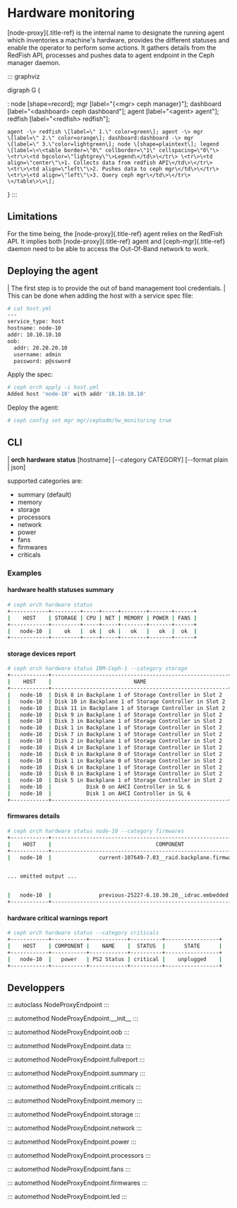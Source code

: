 # Hardware monitoring

[node-proxy]{.title-ref} is the internal name to designate the running
agent which inventories a machine\'s hardware, provides the different
statuses and enable the operator to perform some actions. It gathers
details from the RedFish API, processes and pushes data to agent
endpoint in the Ceph manager daemon.

::: graphviz

digraph G {

:   node \[shape=record\]; mgr \[label=\"{\<mgr\> ceph manager}\"\];
    dashboard \[label=\"\<dashboard\> ceph dashboard\"\]; agent
    \[label=\"\<agent\> agent\"\]; redfish \[label=\"\<redfish\>
    redfish\"\];

    agent -\> redfish \[label=\" 1.\" color=green\]; agent -\> mgr
    \[label=\" 2.\" color=orange\]; dashboard:dashboard -\> mgr
    \[label=\" 3.\"color=lightgreen\]; node \[shape=plaintext\]; legend
    \[label=\<\<table border=\"0\" cellborder=\"1\" cellspacing=\"0\"\>
    \<tr\>\<td bgcolor=\"lightgrey\"\>Legend\</td\>\</tr\> \<tr\>\<td
    align=\"center\"\>1. Collects data from redfish API\</td\>\</tr\>
    \<tr\>\<td align=\"left\"\>2. Pushes data to ceph mgr\</td\>\</tr\>
    \<tr\>\<td align=\"left\"\>3. Query ceph mgr\</td\>\</tr\>
    \</table\>\>\];

}
:::

## Limitations

For the time being, the [node-proxy]{.title-ref} agent relies on the
RedFish API. It implies both [node-proxy]{.title-ref} agent and
[ceph-mgr]{.title-ref} daemon need to be able to access the Out-Of-Band
network to work.

## Deploying the agent

| The first step is to provide the out of band management tool
  credentials.
| This can be done when adding the host with a service spec file:

``` bash
# cat host.yml
---
service_type: host
hostname: node-10
addr: 10.10.10.10
oob:
  addr: 20.20.20.10
  username: admin
  password: p@ssword
```

Apply the spec:

``` bash
# ceph orch apply -i host.yml
Added host 'node-10' with addr '10.10.10.10'
```

Deploy the agent:

``` bash
# ceph config set mgr mgr/cephadm/hw_monitoring true
```

## CLI

| **orch** **hardware** **status** \[hostname\] \[\--category CATEGORY\]
  \[\--format plain \| json\]

supported categories are:

-   summary (default)
-   memory
-   storage
-   processors
-   network
-   power
-   fans
-   firmwares
-   criticals

### Examples

#### hardware health statuses summary

``` bash
# ceph orch hardware status
+------------+---------+-----+-----+--------+-------+------+
|    HOST    | STORAGE | CPU | NET | MEMORY | POWER | FANS |
+------------+---------+-----+-----+--------+-------+------+
|   node-10  |    ok   |  ok |  ok |   ok   |   ok  |  ok  |
+------------+---------+-----+-----+--------+-------+------+
```

#### storage devices report

``` bash
# ceph orch hardware status IBM-Ceph-1 --category storage
+------------+--------------------------------------------------------+------------------+----------------+----------+----------------+--------+---------+
|    HOST    |                          NAME                          |      MODEL       |      SIZE      | PROTOCOL |       SN       | STATUS |  STATE  |
+------------+--------------------------------------------------------+------------------+----------------+----------+----------------+--------+---------+
|   node-10  | Disk 8 in Backplane 1 of Storage Controller in Slot 2  | ST20000NM008D-3D | 20000588955136 |   SATA   |    ZVT99QLL    |   OK   | Enabled |
|   node-10  | Disk 10 in Backplane 1 of Storage Controller in Slot 2 | ST20000NM008D-3D | 20000588955136 |   SATA   |    ZVT98ZYX    |   OK   | Enabled |
|   node-10  | Disk 11 in Backplane 1 of Storage Controller in Slot 2 | ST20000NM008D-3D | 20000588955136 |   SATA   |    ZVT98ZWB    |   OK   | Enabled |
|   node-10  | Disk 9 in Backplane 1 of Storage Controller in Slot 2  | ST20000NM008D-3D | 20000588955136 |   SATA   |    ZVT98ZC9    |   OK   | Enabled |
|   node-10  | Disk 3 in Backplane 1 of Storage Controller in Slot 2  | ST20000NM008D-3D | 20000588955136 |   SATA   |    ZVT9903Y    |   OK   | Enabled |
|   node-10  | Disk 1 in Backplane 1 of Storage Controller in Slot 2  | ST20000NM008D-3D | 20000588955136 |   SATA   |    ZVT9901E    |   OK   | Enabled |
|   node-10  | Disk 7 in Backplane 1 of Storage Controller in Slot 2  | ST20000NM008D-3D | 20000588955136 |   SATA   |    ZVT98ZQJ    |   OK   | Enabled |
|   node-10  | Disk 2 in Backplane 1 of Storage Controller in Slot 2  | ST20000NM008D-3D | 20000588955136 |   SATA   |    ZVT99PA2    |   OK   | Enabled |
|   node-10  | Disk 4 in Backplane 1 of Storage Controller in Slot 2  | ST20000NM008D-3D | 20000588955136 |   SATA   |    ZVT99PFG    |   OK   | Enabled |
|   node-10  | Disk 0 in Backplane 0 of Storage Controller in Slot 2  | MZ7L33T8HBNAAD3  | 3840755981824  |   SATA   | S6M5NE0T800539 |   OK   | Enabled |
|   node-10  | Disk 1 in Backplane 0 of Storage Controller in Slot 2  | MZ7L33T8HBNAAD3  | 3840755981824  |   SATA   | S6M5NE0T800554 |   OK   | Enabled |
|   node-10  | Disk 6 in Backplane 1 of Storage Controller in Slot 2  | ST20000NM008D-3D | 20000588955136 |   SATA   |    ZVT98ZER    |   OK   | Enabled |
|   node-10  | Disk 0 in Backplane 1 of Storage Controller in Slot 2  | ST20000NM008D-3D | 20000588955136 |   SATA   |    ZVT98ZEJ    |   OK   | Enabled |
|   node-10  | Disk 5 in Backplane 1 of Storage Controller in Slot 2  | ST20000NM008D-3D | 20000588955136 |   SATA   |    ZVT99QMH    |   OK   | Enabled |
|   node-10  |           Disk 0 on AHCI Controller in SL 6            |  MTFDDAV240TDU   |  240057409536  |   SATA   |  22373BB1E0F8  |   OK   | Enabled |
|   node-10  |           Disk 1 on AHCI Controller in SL 6            |  MTFDDAV240TDU   |  240057409536  |   SATA   |  22373BB1E0D5  |   OK   | Enabled |
+------------+--------------------------------------------------------+------------------+----------------+----------+----------------+--------+---------+
```

#### firmwares details

``` bash
# ceph orch hardware status node-10 --category firmwares
+------------+----------------------------------------------------------------------------+--------------------------------------------------------------+----------------------+-------------+--------+
|    HOST    |                                 COMPONENT                                  |                             NAME                             |         DATE         |   VERSION   | STATUS |
+------------+----------------------------------------------------------------------------+--------------------------------------------------------------+----------------------+-------------+--------+
|   node-10  |               current-107649-7.03__raid.backplane.firmware.0               |                         Backplane 0                          | 2022-12-05T00:00:00Z |     7.03    |   OK   |


... omitted output ...


|   node-10  |               previous-25227-6.10.30.20__idrac.embedded.1-1                |             Integrated Remote Access Controller              |      00:00:00Z       |  6.10.30.20 |   OK   |
+------------+----------------------------------------------------------------------------+--------------------------------------------------------------+----------------------+-------------+--------+
```

#### hardware critical warnings report

``` bash
# ceph orch hardware status --category criticals
+------------+-----------+------------+----------+-----------------+
|    HOST    | COMPONENT |    NAME    |  STATUS  |      STATE      |
+------------+-----------+------------+----------+-----------------+
|   node-10  |   power   | PS2 Status | critical |    unplugged    |
+------------+-----------+------------+----------+-----------------+
```

## Developpers

::: autoclass
NodeProxyEndpoint
:::

::: automethod
NodeProxyEndpoint.\_\_init\_\_
:::

::: automethod
NodeProxyEndpoint.oob
:::

::: automethod
NodeProxyEndpoint.data
:::

::: automethod
NodeProxyEndpoint.fullreport
:::

::: automethod
NodeProxyEndpoint.summary
:::

::: automethod
NodeProxyEndpoint.criticals
:::

::: automethod
NodeProxyEndpoint.memory
:::

::: automethod
NodeProxyEndpoint.storage
:::

::: automethod
NodeProxyEndpoint.network
:::

::: automethod
NodeProxyEndpoint.power
:::

::: automethod
NodeProxyEndpoint.processors
:::

::: automethod
NodeProxyEndpoint.fans
:::

::: automethod
NodeProxyEndpoint.firmwares
:::

::: automethod
NodeProxyEndpoint.led
:::
